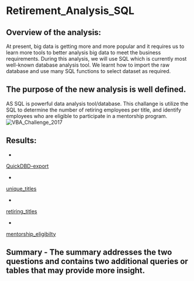 # Retirement_Analysis_SQL

## Overview of the analysis:
At present, big data is getting more and more popular and it requires us to learn more tools to better analysis big data to meet the business requirements. During this analysis, we will use SQL which is currently most well-known database analysis tool. We learnt how to import the raw database and use many SQL functions to select dataset as required. 

## The purpose of the new analysis is well defined. 
AS SQL is powerful data analysis tool/database. This challange is utilize the SQL to determine the number of retiring employees per title, and identify employees who are eligible to participate in a mentorship program. 
![VBA_Challenge_2017](/VBA_Challenge_2017.png)

## Results: 
- 
[QuickDBD-export](Pewlett-Hackard-Analysis/QuickDBD-export.png)

- 
[unique_titles](Pewlett-Hackard-Analysis/unique_titles.csv)

-
[retiring_titles](Pewlett-Hackard-Analysis/retiring_titles.csv)

-
[mentorship_eligibilty](Pewlett-Hackard-Analysis/mentorship_eligibilty.csv)


## Summary - The summary addresses the two questions and contains two additional queries or tables that may provide more insight. 
